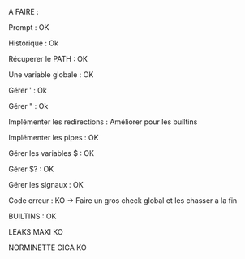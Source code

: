 A FAIRE :
	
Prompt : OK

Historique : Ok

Récuperer le PATH : OK

Une variable globale : OK

Gérer ' : Ok

Gérer " : Ok

Implémenter les redirections : Améliorer pour les builtins

Implémenter les pipes : OK

Gérer les variables $ : OK

Gérer $? : OK

Gérer les signaux : OK

Code erreur : KO -> Faire un gros check global et les chasser a la fin


BUILTINS : OK


LEAKS
MAXI KO


NORMINETTE
GIGA KO